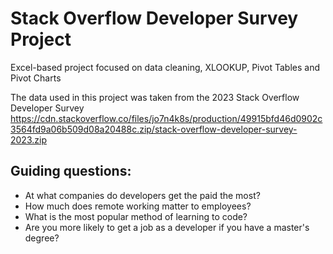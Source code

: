 # Stack Overflow Developer Survey Project
Excel-based project focused on data cleaning, XLOOKUP, Pivot Tables and Pivot Charts

The data used in this project was taken from the 2023 Stack Overflow Developer Survey https://cdn.stackoverflow.co/files/jo7n4k8s/production/49915bfd46d0902c3564fd9a06b509d08a20488c.zip/stack-overflow-developer-survey-2023.zip

## Guiding questions:

* At what companies do developers get the paid the most?
* How much does remote working matter to employees?
* What is the most popular method of learning to code?
* Are you more likely to get a job as a developer if you have a master's degree?
